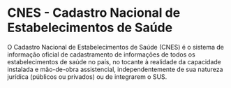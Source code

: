 # CNES - Cadastro Nacional de Estabelecimentos de Saúde

O Cadastro Nacional de Estabelecimentos de Saúde (CNES)
é o sistema de informação oficial de cadastramento de
informações de todos os estabelecimentos de saúde no país,
no tocante à realidade da capacidade instalada e mão-de-obra
assistencial, independentemente de sua natureza jurídica
(públicos ou privados) ou de integrarem o SUS.
